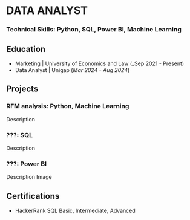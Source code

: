 # DATA ANALYST
### Technical Skills: Python, SQL, Power BI, Machine Learning
## Education
- Marketing | University of Economics and Law (_Sep 2021 - Present)
- Data Analyst | Unigap (_Mar 2024 - Aug 2024_)				       		
## Projects
### RFM analysis: Python, Machine Learning
Description
### ???: SQL
Description
### ???: Power BI
Description
Image
## Certifications
- HackerRank SQL Basic, Intermediate, Advanced
